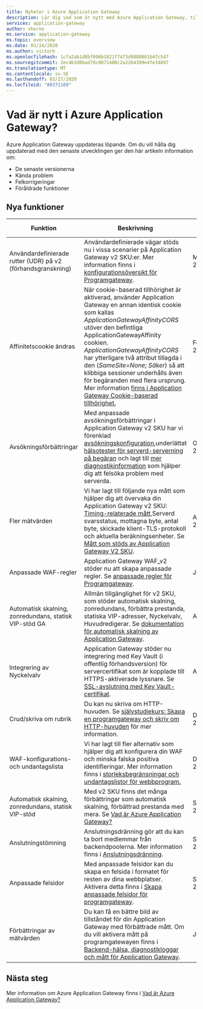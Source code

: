 ```yaml
---
title: Nyheter i Azure Application Gateway
description: Lär dig vad som är nytt med Azure Application Gateway, till exempel de senaste versionsanteckningarna, kända problem, buggfixar, inaktuella funktioner och kommande ändringar.
services: application-gateway
author: vhorne
ms.service: application-gateway
ms.topic: overview
ms.date: 03/24/2020
ms.author: victorh
ms.openlocfilehash: 1cfa2ab1d8bf096b1821f7473d9808801b47c547
ms.sourcegitcommit: 2ec4b3d0bad7dc0071400c2a2264399e4fe34897
ms.translationtype: MT
ms.contentlocale: sv-SE
ms.lasthandoff: 03/27/2020
ms.locfileid: "80371169"
---
```

# <a name="whats-new-in-azure-application-gateway"></a>Vad är nytt i Azure Application Gateway?

Azure Application Gateway uppdateras löpande. Om du vill hålla dig uppdaterad med den senaste utvecklingen ger den här artikeln information om:

- De senaste versionerna
- Kända problem
- Felkorrigeringar
- Föråldrade funktioner

## <a name="new-features"></a>Nya funktioner

|Funktion  |Beskrivning  |Datum tillagt  |
|---------|---------|---------|
| Användardefinierade rutter (UDR) på v2 (förhandsgranskning) |Användardefinierade vägar stöds nu i vissa scenarier på Application Gateway v2 SKU:er. Mer information finns i [konfigurationsöversikt för Programgateway](configuration-overview.md#user-defined-routes-supported-on-the-application-gateway-subnet). |Mars 2020 |
|Affinitetscookie ändras |När cookie-baserad tillhörighet är aktiverad, använder Application Gateway en annan identisk cookie som kallas *ApplicationGatewayAffinityCORS* utöver den befintliga ApplicationGatewayAffinity cookien. *ApplicationGatewayAffinityCORS* har ytterligare två attribut tillagda i den (*SameSite=None; Säker*) så att klibbiga sessioner underhålls även för begäranden med flera ursprung. Mer information [finns i Application Gateway Cookie-baserad tillhörighet.](configuration-overview.md#cookie-based-affinity) |Februari 2020 |
|Avsökningsförbättringar |Med anpassade avsökningsförbättringar i Application Gateway v2 SKU har vi förenklad [avsökningskonfiguration,](https://docs.microsoft.com/azure/application-gateway/application-gateway-create-probe-portal#create-probe-for-application-gateway-v2-sku)underlättat [hälsotester för serverd-serverning på begäran](https://docs.microsoft.com/azure/application-gateway/application-gateway-create-probe-portal#test-backend-health-with-the-probe) och lagt till [mer diagnostikinformation](https://docs.microsoft.com/azure/application-gateway/application-gateway-backend-health-troubleshooting#error-messages) som hjälper dig att felsöka problem med serverda.  |Oktober 2019 |
|Fler mätvärden |Vi har lagt till följande nya mått som hjälper dig att övervaka din Application Gateway v2 SKU: [Timing-relaterade mått,](https://docs.microsoft.com/azure/application-gateway/application-gateway-metrics#timing-metrics)Serverd svarsstatus, mottagna byte, antal byte, skickade klient-TLS-protokoll och aktuella beräkningsenheter. Se [Mått som stöds av Application Gateway V2 SKU](https://docs.microsoft.com/azure/application-gateway/application-gateway-metrics#metrics-supported-by-application-gateway-v2-sku). |Augusti 2019 |
|Anpassade WAF-regler |Application Gateway WAF_v2 stöder nu att skapa anpassade regler. Se [anpassade regler för Programgateway](custom-waf-rules-overview.md). |Juni 2019 |
|Automatisk skalning, zonredundans, statisk VIP-stöd GA |Allmän tillgänglighet för v2 SKU, som stöder automatisk skalning, zonredundans, förbättra prestanda, statiska VIP-adresser, Nyckelvalv, Huvudredigerar. Se [dokumentation för automatisk skalning av Application Gateway](application-gateway-autoscaling-zone-redundant.md). |April 2019 |
|Integrering av Nyckelvalv |Application Gateway stöder nu integrering med Key Vault (i offentlig förhandsversion) för servercertifikat som är kopplade till HTTPS-aktiverade lyssnare. Se [SSL-avslutning med Key Vault-certifikat](key-vault-certs.md). |April 2019 |
|Crud/skriva om rubrik     |Du kan nu skriva om HTTP-huvuden. Se [självstudiekurs: Skapa en programgateway och skriv om HTTP-huvuden](tutorial-http-header-rewrite-powershell.md) för mer information.|December 2018|
|WAF-konfigurations- och undantagslista     |Vi har lagt till fler alternativ som hjälper dig att konfigurera din WAF och minska falska positiva identifieringar. Mer information finns i [storleksbegränsningar och undantagslistor för webbprogram.](application-gateway-waf-configuration.md)|December 2018|
|Automatisk skalning, zonredundans, statisk VIP-stöd      |Med v2 SKU finns det många förbättringar som automatisk skalning, förbättrad prestanda med mera. Se [Vad är Azure Application Gateway?](overview.md)|September 2018|
|Anslutningstömning     |Anslutningsdränning gör att du kan ta bort medlemmar från backendpoolerna. Mer information finns i [Anslutningsdränning](features.md#connection-draining).|September 2018|
|Anpassade felsidor     |Med anpassade felsidor kan du skapa en felsida i formatet för resten av dina webbplatser. Aktivera detta finns i [Skapa anpassade felsidor för programgateway](custom-error.md).|September 2018|
|Förbättringar av mätvärden     |Du kan få en bättre bild av tillståndet för din Application Gateway med förbättrade mått. Om du vill aktivera mått på programgatewayen finns i [Backend-hälsa, diagnostikloggar och mått för Application Gateway](application-gateway-diagnostics.md).|Juni 2018|

## <a name="next-steps"></a>Nästa steg

Mer information om Azure Application Gateway finns i [Vad är Azure Application Gateway?](overview.md)
